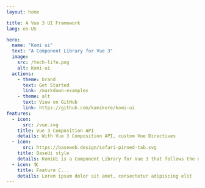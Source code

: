 ```yaml
---
layout: home

title: A Vue 3 UI Framework
lang: en-US

hero:
  name: "Komi ui"
  text: "A Component Library for Vue 3"
  image:
    src: /tech-life.png
    alt: Komi-ui
  actions:
    - theme: brand
      text: Get Started
      link: /markdown-examples
    - theme: alt
      text: View on GitHub
      link: https://github.com/kamikore/komi-ui
features:
  - icon: 
      src: /vue.svg
    title: Vue 3 Composition API
    details: With Vue 3 Composition API, custom Vue Directives
  - icon: 
      src: https://baseweb.design/safari-pinned-tab.svg
    title: BaseUi style
    details: KomiUi is a Component Library for Vue 3 that follows the design style of BaseUi.
  - icon: 🛠️
    title: Feature C...
    details: Lorem ipsum dolor sit amet, consectetur adipiscing elit
---
```


